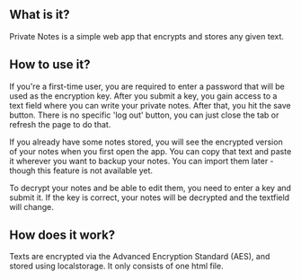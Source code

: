 ## What is it?

Private Notes is a simple web app that encrypts and stores any given text.

## How to use it?

If you're a first-time user, you are required to enter a password that will be used as the encryption key. After you submit a key, you gain access to a text field where you can write your private notes. After that, you hit the save button. There is no specific 'log out' button, you can just close the tab or refresh the page to do that.

If you already have some notes stored, you will see the encrypted version of your notes when you first open the app. You can copy that text and paste it wherever you want to backup your notes. You can import them later - though this feature is not available yet.

To decrypt your notes and be able to edit them, you need to enter a key and submit it. If the key is correct, your notes will be decrypted and the textfield will change.

## How does it work?

Texts are encrypted via the Advanced Encryption Standard (AES), and stored using localstorage. It only consists of one html file.
